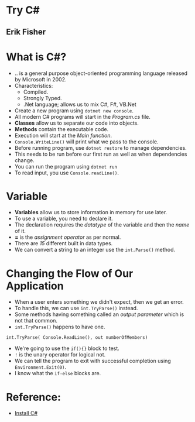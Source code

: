 # Try C#
## Erik Fisher

# What is C#?
- .. is a general purpose object-oriented programming language released by Microsoft in 2002.
- Characteristics:
  * Compiled.
  * Strongly Typed.
  * .Net language; allows us to mix C#, F#, VB.Net
- Create a new program using `dotnet new console`.
- All modern C# programs will start in the *Program.cs* file.
- **Classes** allow us to separate our code into objects.
- **Methods** contain the executable code.
- Execution will start at the *Main function*.
- `Console.WriteLine()` will print what we pass to the console.
- Before running program, use `dotnet restore` to manage dependencies.
- This needs to be run before our first run as well as when dependencies change.
- You can run the program using `dotnet run`
- To read input, you use `Console.readLine()`.

# Variable
- **Variables** allow us to store information in memory for use later.
- To use a variable, you need to declare it.
- The declaration requires the *datatype* of the variable and then the *name* of it.
- **=** is the *assignment operator* as per normal.
- There are *15* different built in data types.
- We can convert a string to an integer use the `int.Parse()` method.

# Changing the Flow of Our Application
- When a user enters something we didn't expect, then we get an error.
- To handle this, we can use `int.TryParse()` instead.
- Some methods having something called an *output parameter* which is not that common.
- `int.TryParse()` happens to have one.
```
int.TryParse( Console.ReadLine(), out numberOfMembers)
```
- We're going to use the `if(){}` block to test.
- `!` is the unary operator for logical not.
- We can tell the program to exit with successful completion using `Environment.Exit(0)`.
- I know what the `if-else` blocks are.

# Reference:
- [Install C#](www.go.codeschool.com/install-dot-net)
